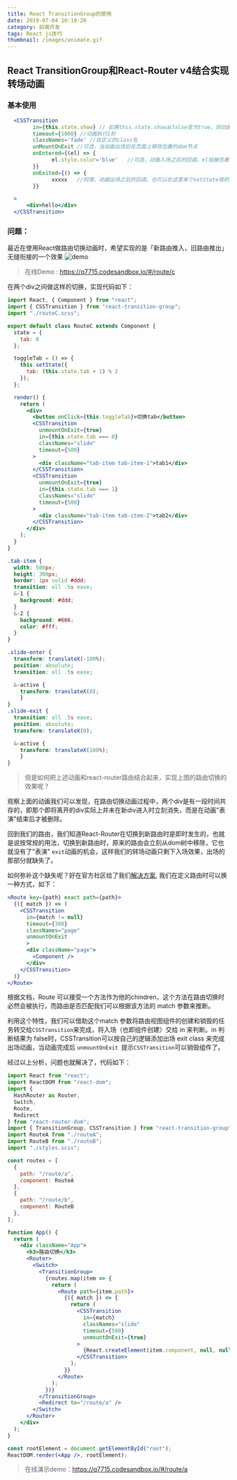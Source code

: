 ```yaml
---
title: React TransitionGroup的使用
date: 2019-07-04 10:19:20
category: 前端开发
tags: React js技巧
thumbnail: /images/animate.gif
---
```


## React TransitionGroup和React-Router v4结合实现转场动画

### 基本使用



```jsx
  <CSSTransition
        in={this.state.show} // 如果this.state.show从false变为true，则动画入场，反之out出场
        timeout={1000} //动画执行1秒
        classNames='fade' //自定义的class名
        unMountOnExit //可选，当动画出场后在页面上移除包裹的dom节点
        onEntered={(el) => {
              el.style.color='blue'   //可选，动画入场之后的回调，el指被包裹的dom，让div内的字体颜色等于蓝色
        }}
        onExited={() => {
              xxxxx   //同理，动画出场之后的回调，也可以在这里来个setState啥的操作
        }}

  >
      <div>hello</div>
  </CSSTransition>
```

### 问题：

最近在使用React做路由切换动画时，希望实现的是「新路由推入，旧路由推出」无缝衔接的一个效果
![demo](/images/animate.gif)
> 在线Demo : https://q7715.codesandbox.io/#/route/c

在两个div之间做这样的切换，实现代码如下：

```jsx
import React, { Component } from "react";
import { CSSTransition } from "react-transition-group";
import "./routeC.scss";

export default class RouteC extends Component {
  state = {
    tab: 0
  };

  toggleTab = () => {
    this.setState({
      tab: (this.state.tab + 1) % 2
    });
  };

  render() {
    return (
      <div>
        <button onClick={this.toggleTab}>切换tab</button>
        <CSSTransition
          unmountOnExit={true}
          in={this.state.tab === 0}
          classNames="slide"
          timeout={500}
        >
          <div className="tab-item tab-item-1">tab1</div>
        </CSSTransition>
        <CSSTransition
          unmountOnExit={true}
          in={this.state.tab === 1}
          classNames="slide"
          timeout={500}
        >
          <div className="tab-item tab-item-2">tab2</div>
        </CSSTransition>
      </div>
    );
  }
}
```

```scss
.tab-item {
  width: 500px;
  height: 300px;
  border: 1px solid #ddd;
  transition: all .5s ease;
  &-1 {
    background: #ddd;
  }
  &-2 {
    background: #666;
    color: #fff;
  }
}

.slide-enter {
  transform: translateX(-100%);
  position: absolute;
  transition: all .5s ease;

  &-active {
  	transform: translateX(0);
	}
}
.slide-exit {
  transition: all .5s ease;
  position: absolute;
  transform: translateX(0);

  &-active {
  	transform: translateX(100%);
	}
}
```



>  但是如何把上述动画和react-router路由结合起来，实现上图的路由切换的效果呢？

观察上面的动画我们可以发现，在路由切换动画过程中，两个div是有一段时间共存的，即那个即将离开的div实际上并未在新div进入时立刻消失，而是在动画"表演"结束后才被删除。

回到我们的路由，我们知道React-Router在切换到新路由时是即时发生的，也就是说按常规的用法，切换到新路由时，原来的路由会立刻从dom树中移除，它也就没有了"表演" `exit`动画的机会，这样我们的转场动画只剩下入场效果，出场的那部分就缺失了。

如何弥补这个缺失呢？好在官方社区给了我们[解决方案](https://reactcommunity.org/react-transition-group/with-react-router), 我们在定义路由时可以换一种方式，如下：

```jsx
<Route key={path} exact path={path}>
  {({ match }) => (
    <CSSTransition
      in={match != null}
      timeout={300}
      classNames="page"
      unmountOnExit
      >
      <div className="page">
        <Component />
      </div>
    </CSSTransition>
  )}
</Route>
```

根据文档，Route 可以接受一个方法作为他的chindren，这个方法在路由切换时必然会被执行，而路由是否匹配我们可以根据该方法的 match 参数来推断。

利用这个特性，我们可以借助这个match 参数将路由视图组件的创建和销毁的任务转交给`CSSTransition`来完成，将入场（也即组件创建）交给 in 来判断。in 判断结果为 false时，CSSTransition可以按自己的逻辑添加出场 exit class 来完成出场动画，当动画完成后 `unmountOnExit `提示`CSSTransition`可以销毁组件了。

经过以上分析，问题也就解决了，代码如下：

```jsx
import React from "react";
import ReactDOM from "react-dom";
import {
  HashRouter as Router,
  Switch,
  Route,
  Redirect
} from "react-router-dom";
import { TransitionGroup, CSSTransition } from "react-transition-group";
import RouteA from "./routeA";
import RouteB from "./routeB";
import "./styles.scss";

const routes = [
  {
    path: "/route/a",
    component: RouteA
  },
  {
    path: "/route/b",
    component: RouteB
  },
];

function App() {
  return (
    <div className="App">
      <h3>路由切换</h3>
      <Router>
        <Switch>
          <TransitionGroup>
            {routes.map(item => {
              return (
                <Route path={item.path}>
                  {({ match }) => {
                    return (
                      <CSSTransition
                        in={match}
                        classNames="slide"
                        timeout={500}
                        unmountOnExit={true}
                      >
                        {React.createElement(item.component, null, null)}
                      </CSSTransition>
                    );
                  }}
                </Route>
              );
            })}
          </TransitionGroup>
          <Redirect to="/route/a" />
        </Switch>
      </Router>
    </div>
  );
}

const rootElement = document.getElementById("root");
ReactDOM.render(<App />, rootElement);
```

>  在线演示demo：https://q7715.codesandbox.io/#/route/a

